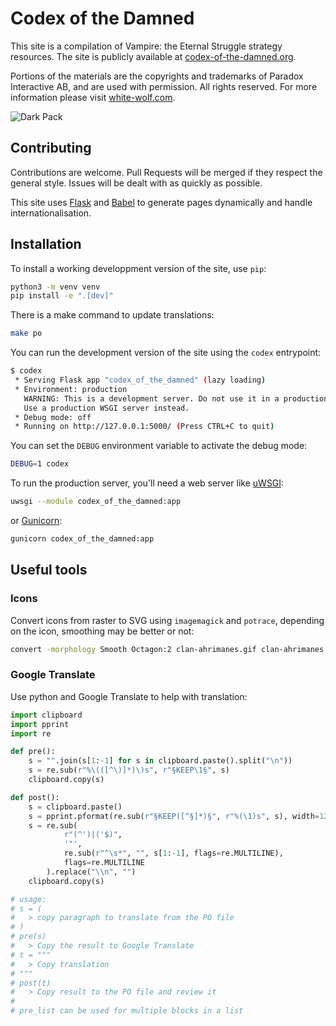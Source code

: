 # Codex of the Damned

This site is a compilation of Vampire: the Eternal Struggle strategy resources.
The site is publicly available at [codex-of-the-damned.org](http://www.codex-of-the-damned.org).

Portions of the materials are the copyrights and trademarks of Paradox Interactive AB,
and are used with permission. All rights reserved.
For more information please visit [white-wolf.com](http://www.white-wolf.com).

![Dark Pack](codex_of_the_damned/static/img/icons/dark-pack.png)

## Contributing

Contributions are welcome. Pull Requests will be merged if they respect the general style.
Issues will be dealt with as quickly as possible.

This site uses [Flask](https://flask.palletsprojects.com) and [Babel](http://babel.pocoo.org)
to generate pages dynamically and handle internationalisation.

## Installation

To install a working developpment version of the site, use `pip`:

```bash
python3 -m venv venv
pip install -e ".[dev]"
```

There is a make command to update translations:

```bash
make po
```

You can run the development version of the site using the `codex` entrypoint:

```bash
$ codex
 * Serving Flask app "codex_of_the_damned" (lazy loading)
 * Environment: production
   WARNING: This is a development server. Do not use it in a production deployment.
   Use a production WSGI server instead.
 * Debug mode: off
 * Running on http://127.0.0.1:5000/ (Press CTRL+C to quit)
```

You can set the `DEBUG` environment variable to activate the debug mode:

```bash
DEBUG=1 codex
```

To run the production server, you'll need a web server like
[uWSGI](https://uwsgi-docs.readthedocs.io):

```bash
uwsgi --module codex_of_the_damned:app
```

or [Gunicorn](https://gunicorn.org):

```bash
gunicorn codex_of_the_damned:app
```

## Useful tools

### Icons

Convert icons from raster to SVG using `imagemagick` and `potrace`,
depending on the icon, smoothing may be better or not:

```bash
convert -morphology Smooth Octagon:2 clan-ahrimanes.gif clan-ahrimanes.svg
```

### Google Translate

Use python and Google Translate to help with translation:

```python
import clipboard
import pprint
import re

def pre():
    s = "".join(s[1:-1] for s in clipboard.paste().split("\n"))
    s = re.sub(r"%\(([^\)]*)\)s", r"§KEEP\1§", s)
    clipboard.copy(s)

def post():
    s = clipboard.paste()
    s = pprint.pformat(re.sub(r"§KEEP([^§]*)§", r"%(\1)s", s), width=120)
    s = re.sub(
            r"(^')|('$)",
            '"',
            re.sub(r"^\s*", "", s[1:-1], flags=re.MULTILINE),
            flags=re.MULTILINE
        ).replace("\\n", "")
    clipboard.copy(s)

# usage:
# s = (
#   > copy paragraph to translate from the PO file
# )
# pre(s)
#   > Copy the result to Google Translate
# t = """
#   > Copy translation
# """
# post(t)
#   > Copy result to the PO file and review it
#
# pre_list can be used for multiple blocks in a list
```

